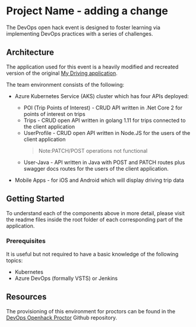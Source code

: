 # Project Name - adding a change

The DevOps open hack event is designed to foster learning via implementing DevOps practices with a series of challenges.

## Architecture

The application used for this event is a heavily modified and recreated version of the original [My Driving application](https://github.com/Azure-Samples/MyDriving).

The team environment consists of the following:

* Azure Kubernetes Service (AKS) cluster which has four APIs deployed:

  * POI (Trip Points of Interest) - CRUD API written in .Net Core 2 for points of interest on trips
  * Trips - CRUD open API written in golang 1.11 for trips connected to the client application
  * UserProfile - CRUD open API written in Node.JS for the users of the client application
    > Note:PATCH/POST operations not functional
  * User-Java - API written in Java with POST and PATCH routes plus swagger docs routes for the users of the client application.
* Mobile Apps - for iOS and Android which will display driving trip data

## Getting Started

To understand each of the components above in more detail, please visit the readme files inside the root folder of each corresponding part of the application.

### Prerequisites

It is useful but not required to have a basic knowledge of the following topics:

* Kubernetes
* Azure DevOps (formally VSTS) or Jenkins

## Resources

The provisioning of this environment for proctors can be found in the [DevOps Openhack Proctor](https://github.com/Azure-Samples/openhack-devops-proctor) Github repository.
